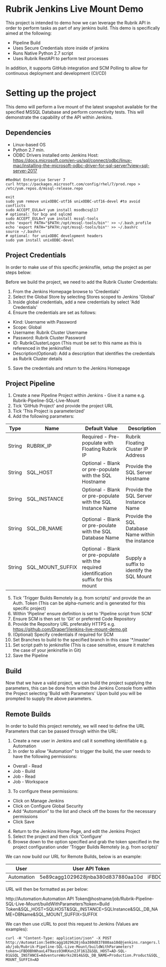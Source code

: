 # Rubrik Jenkins Live Mount Demo

This project is intended to demo how we can leverage the Rubrik API in order to perform tasks as part of any jenkins build. This demo is specifically aimed at the following:

* Pipeline Build
* Uses Secure Credentials store inside of jenkins
* Runs Native Python 2.7 script
* Uses Rubrik RestAPI to perform test processes

In addition, it supports GitHub integration and SCM Polling to allow for continuous deployment and development (CI/CD)

# Setting up the project

This demo will perform a live mount of the latest snapshot available for the specified MSSQL Database and perform connectivity tests. This will demonstrate the capability of the API within Jenkins.

## Dependencies

* Linux-based OS
* Python 2.7 min.
* ODBC Drivers installed onto Jenkins Host:
https://docs.microsoft.com/en-us/sql/connect/odbc/linux-mac/installing-the-microsoft-odbc-driver-for-sql-server?view=sql-server-2017

```
#RedHat Enterprise Server 7
curl https://packages.microsoft.com/config/rhel/7/prod.repo > /etc/yum.repos.d/mssql-release.repo

exit
sudo yum remove unixODBC-utf16 unixODBC-utf16-devel #to avoid conflicts
sudo ACCEPT_EULA=Y yum install msodbcsql17
# optional: for bcp and sqlcmd
sudo ACCEPT_EULA=Y yum install mssql-tools
echo 'export PATH="$PATH:/opt/mssql-tools/bin"' >> ~/.bash_profile
echo 'export PATH="$PATH:/opt/mssql-tools/bin"' >> ~/.bashrc
source ~/.bashrc
# optional: for unixODBC development headers
sudo yum install unixODBC-devel
```

## Project Credentials

In order to make use of this specific jenkinsfile, setup the project as per steps below:

Before we build the project, we need to add the Rubrik Cluster Credentials:

1. From the Jenkins Homepage browse to 'Credentials'
2. Select the Global Store by selecting Stores scoped to Jenkins 'Global'
3. Inside global credentials, add a new credentials by select 'Add Credentials'
4. Ensure the credentials are set as follows:
* Kind: Username with Password
* Scope: Global
* Username: Rubrik Cluster Username
* Password: Rubrik Cluster Password
* ID: RubrikClusterLogon (This must be set to this name as this is referenced in the jenkinsfile)
* Description(Optional): Add a description that identifies the credentials as Rubrik Cluster details
5. Save the credentials and return to the Jenkins Homepage

## Project Pipeline

1. Create a new Pipeline Project within Jenkins - Give it a name e.g. Rubrik-Pipeline-SQL-Live-Mount
2. Tick 'GitHub Project' and provide the project URL
3. Tick 'This Project is parameterized'
4. Add the following parameters:

Type | Name | Default Value | Description
--- | --- | --- | ---
String | RUBRIK_IP | Required - Pre-populate with Floating Rubrik IP | Rubrik Floating Cluster IP Address
String | SQL_HOST | Optional - Blank or pre-populate with the SQL Hostname | Provide the SQL Server Hostname
String | SQL_INSTANCE | Optional - Blank or pre-populate with the SQL Instance Name | Provide the SQL Server Instance Name
String | SQL_DB_NAME | Optional - Blank or pre-poulate with the SQL Database Name | Provide the SQL Database Name within the instance
String | SQL_MOUNT_SUFFIX | Optional - Blank or pre-populate with the required identification suffix for this mount | Supply a suffix to identify the SQL Mount

5. Tick 'Trigger Builds Remotely (e.g. from scripts)' and provide the an Auth. Token (This can be alpha-numeric and is generated for this specific project)
6. Within 'Pipeline' ensure definition is set to 'Pipeline script from SCM'
7. Ensure SCM is then set to 'Git' or preferred Code Repository
8. Provide the Repository URL preferably HTTPS e.g. https://github.com/Draper1/jenkins-live-mount-demo.git
9. (Optional) Specify credentials if required for SCM
10. Set Branches to build to the specified branch in this case '*/master'
11. Set script path to jenkinsfile (This is case sensitive, ensure it matches the case of your jenkinsfile in Git)
12. Save the Pipeline

## Build

Now that we have a valid project, we can build the project supplying the parameters, this can be done from within the Jenkins Console from within the Project selecting 'Build with Parameters'
Upon build you will be prompted to supply the above parameters.

## Remote Builds

In order to build this project remotely, we will need to define the URL Parameters that can be passed through within the URL:

1. Create a new user in Jenkins and call it something identifiable e.g. Automation
2. In order to allow "Automation" to trigger the build, the user needs to have the following permissions:

* Overall - Read
* Job - Build
* Job - Read
* Job - Workspace

3. To configure these permissions:
* Click on Manage Jenkins
* Click on Configure Global Security
* Add “Automation” to the list and check off the boxes for the necessary permissions
* Click Save 

4. Return to the Jenkins Home Page, and edit the Jenkins Project
5. Select the project and then click 'Configure'
6. Browse down to the option specified and grab the token specified in the project configuration under 'Trigger Builds Remotely (e.g. from scripts)'

We can now build our URL for Remote Builds, below is an example:

User | User API Token | Build Token
--- | --- | ---
Automation | 5e89cagg1029628jnba380d837880aa10d | iFBDOBhNhaxL4T9ass93HRXun2JF161Z

URL will then be formatted as per below:

http://Automation:Automation API Token@hostname/job/Rubrik-Pipeline-SQL-Live-Mount/buildWithParameters?token=Build Token&SQL_HOST=SQLHOST&SQL_INSTANCE=SQLInstance&SQL_DB_NAME=DBName&SQL_MOUNT_SUFFIX=SUFFIX

We can then use cURL to post this request to Jenkins (Values are examples):

``` curl -H "Content-Type: application/json" -X POST http://Automation:5e89cagg1029628jnba380d837880aa10d@jenkins.rangers.lab/job/Rubrik-Pipeline-SQL-Live-Mount/buildWithParameters?token=iFBDOBhNhaxL4T9ass93HRXun2JF161Z&SQL_HOST=AD-SQL-01&SQL_INSTANCE=AdventureWorks2014&SQL_DB_NAME=Production.Product&SQL_MOUNT_SUFFIX=AD ```